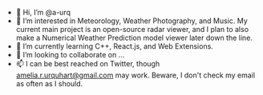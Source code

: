 - 👋 Hi, I’m @a-urq
- 👀 I’m interested in Meteorology, Weather Photography, and Music. My current main project is an open-source radar viewer, and I plan to also make a Numerical Weather Prediction model viewer later down the line.
- 🌱 I’m currently learning C++, React.js, and Web Extensions.
- 💞️ I’m looking to collaborate on ...
- 📫 I can be best reached on Twitter, though amelia.r.urquhart@gmail.com may work. Beware, I don't check my email as often as I should.

<!---
a-urq/a-urq is a ✨ special ✨ repository because its `README.md` (this file) appears on your GitHub profile.
You can click the Preview link to take a look at your changes.
--->
